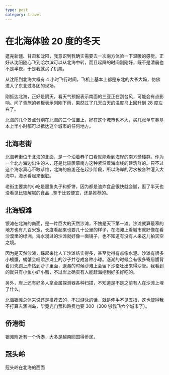 ```yaml
---
type: post
category: travel
---
```


# 在北海体验 20 度的冬天

逛完新疆、甘肃和沈阳，我意识到我确实需要去一次南方体验一下温暖的感觉。正好从沈阳随心飞到哈尔滨可以从北海中转，而且起降的时间刚刚好，既不是清晨也不是半夜，于是我就买了机票。

从沈阳到北海大概有 4 小时飞行时间，飞机上基本上都是东北的大爷大妈，仿佛进入了东北过冬团的现场。

刚抵达北海，正好是阴天，看天气预报表示南面的三亚正在刮台风，可能会有点影响。问了青旅的老板表示刚刚下雨，果然过了几天白天的温度马上回升到 28 度左右了。

北海的几个景点分别在北海的三个位置上，好在这个城市也不大，买几张单车券基本上半小时都可以抵达这个城市的任何地方。

## 北海老街

北海老街位于北海的北面，是一个沿着巷子口看就能看到海岸的南方骑楼群。作为一个北方海边出生的人，还是比较羡慕南方这种紧沿着海岸线的建筑群的。只不过这个海水真心不敢恭维，北海的旅游还在起步阶段，所以海岸的污水被各种灌入大海中，海水看起来很脏。

老街主要卖的小吃是墨鱼丸子和虾饼，因为都是油炸食品很快就会腻，逛了半天也没看见比较解腻的食品...鉴于比较便宜，还是推荐的。

## 北海银滩

银滩在北海的南面，是一片巨大的天然沙滩，不愧是天下第一滩。沙滩就算最窄的地方也有几百米宽，长度看起来也要几十公里的样子，在海滩上看城市就好像在看沙漠里的绿洲。海水漫过的沙滩就好像一面镜子，也不知道有没有人来这儿拍天空之境。

因为是天然沙滩，踩起来比人工沙滩结实得多，甚至觉得有点像水泥。沙滩有很多小螃蟹，螃蟹会咀嚼沙滩上的沙子并卷成各种小球。涨潮的时候会有很多寄居蟹背着贝壳跑上岸钻到沙子里面，退潮的时候沙滩上会留下沙蚕吐出来得沙管。我看到的就只有小鱼小虾小蟹，不过岸上确实有人能赶海挖到好多好吃的。

另外，岸上还有好多人拿金属探测器各种扫描，不知道是不是之前有人在沙滩上埋了什么。

北海银滩总体来说还是推荐去的，不过游泳的话，就是伸手不见五指，这也使得我不打算去涠洲岛，毕竟光门票和路费也要 300（300 够我飞六个城市了）。

## 侨港街

银滩附近有一个侨港，大多是越南回国得侨民，

## 冠头岭

冠头岭在北海的西面
